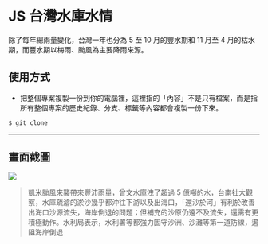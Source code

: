 # JS 台灣水庫水情

除了每年總雨量變化，台灣一年也分為 5 至 10 月的豐水期和 11 月至 4 月的枯水期，而豐水期以梅雨、颱風為主要降雨來源。

## 使用方式
- 把整個專案複製一份到你的電腦裡，這裡指的「內容」不是只有檔案，而是指所有整個專案的歷史紀錄、分支、標籤等內容都會複製一份下來。
```sh
$ git clone
```

----

## 畫面截圖
![](https://i.imgur.com/iqIxszx.png)
> 凱米颱風來襲帶來豐沛雨量，曾文水庫洩了超過 5 億噸的水，台南社大觀察，水庫疏濬的淤沙幾乎都沖往下游以及出海口，「還沙於河」有利於改善出海口沙源流失，海岸倒退的問題；但補充的沙原仍遠不及流失，還需有更積極動作。水利局表示，水利署等都強力固守沙洲、沙灘等第一道防線，遏阻海岸倒退
